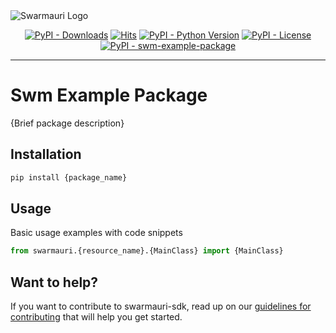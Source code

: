 
<picture>
  <source media="(prefers-color-scheme: dark)"  srcset="https://res.cloudinary.com/dryedzrlo/image/upload/v1757724629/swarmauri_brand_frag_light_mg8cmd.png">
  <source media="(prefers-color-scheme: light)" srcset="https://res.cloudinary.com/dryedzrlo/image/upload/v1757724629/swarmauri_brand_frag_dark_tzjuja.png">
  <!-- Fallback below (see #2) -->
  <img alt="Swarmauri Logo" src="https://res.cloudinary.com/dryedzrlo/image/upload/v1757724629/swarmauri_brand_frag_dark_tzjuja.png">
</picture>

<p align="center">
    <a href="https://pypi.org/project/swm-example-package/">
        <img src="https://img.shields.io/pypi/dm/swm-example-package" alt="PyPI - Downloads"/></a>
    <a href="https://hits.sh/github.com/swarmauri/swarmauri-sdk/tree/master/pkgs/standards/swm_example_package/">
        <img alt="Hits" src="https://hits.sh/github.com/swarmauri/swarmauri-sdk/tree/master/pkgs/standards/swm_example_package.svg"/></a>
    <a href="https://pypi.org/project/swm-example-package/">
        <img src="https://img.shields.io/pypi/pyversions/swm-example-package" alt="PyPI - Python Version"/></a>
    <a href="https://pypi.org/project/swm-example-package/">
        <img src="https://img.shields.io/pypi/l/swm-example-package" alt="PyPI - License"/></a>
    <a href="https://pypi.org/project/swm-example-package/">
        <img src="https://img.shields.io/pypi/v/swm-example-package?label=swm-example-package&color=green" alt="PyPI - swm-example-package"/></a>
</p>

---

# Swm Example Package

{Brief package description}

## Installation

```bash
pip install {package_name}
```

## Usage
Basic usage examples with code snippets
```python
from swarmauri.{resource_name}.{MainClass} import {MainClass}
```
## Want to help?

If you want to contribute to swarmauri-sdk, read up on our [guidelines for contributing](https://github.com/swarmauri/swarmauri-sdk/blob/master/contributing.md) that will help you get started.
